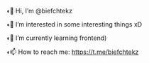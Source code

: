 ◖👋 Hi, I’m @biefchtekz

◖👀 I’m interested in some interesting things xD

◖🌱 I’m currently learning frontend)

◖📫 How to reach me: https://t.me/biefchtekz